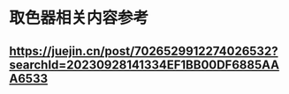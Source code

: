 <!--
 * @Author: ZHANG_QI
 * @Date: 2023-09-28 17:45:44
 * @LastEditors: ZHANG_QI
 * @LastEditTime: 2023-09-28 18:06:25
-->
# 取色器相关内容参考
## https://juejin.cn/post/7026529912274026532?searchId=20230928141334EF1BB00DF6885AAA6533